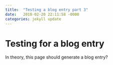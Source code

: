 ```yaml
---
title:  "Testing a blog entry part 3"
date:   2018-02-20 22:11:58 -0000
categories: jekyll update
---
```


# Testing for a blog entry

In theory, this page should generate a blog entry?

